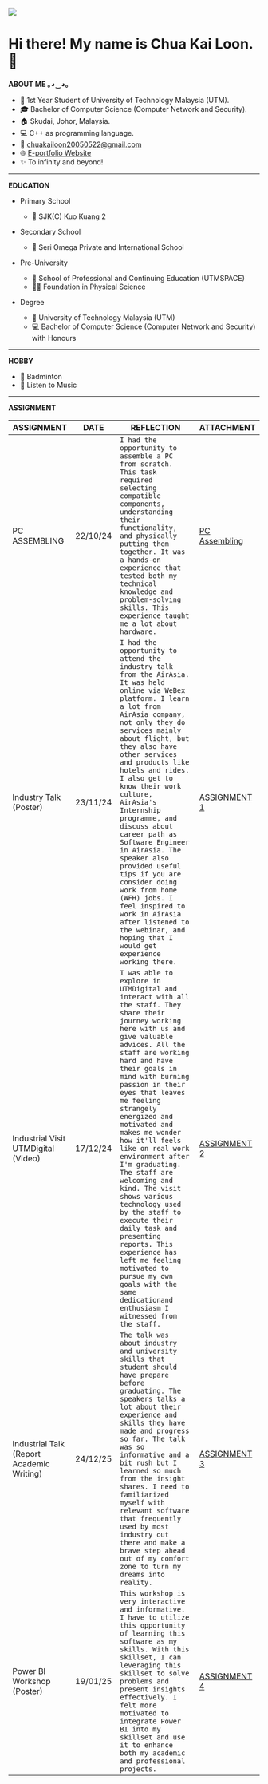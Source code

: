 ![](https://komarev.com/ghpvc/?username=yaotingchun&color=blueviolet&label=VISITORS)
# **Hi there! My name is Chua Kai Loon. 👋**

**ABOUT ME ｡⁠◕⁠‿⁠◕⁠｡**
- 🏫 1st Year Student of University of Technology Malaysia (UTM). 
- 🎓 Bachelor of Computer Science (Computer Network and Security). 
- 🏠 Skudai, Johor, Malaysia.
- 💻 C++ as programming language.
- 📧 chuakailoon20050522@gmail.com
- 🌐 [E-portfolio Website](https://github.com/chuakailoon)
- ✨ To infinity and beyond!

***

**EDUCATION**
* Primary School
  - 📍 SJK(C) Kuo Kuang 2

* Secondary School
  - 📍 Seri Omega Private and International School

* Pre-University
  - 📍 School of Professional and Continuing Education (UTMSPACE)
  - 👨‍🎓 Foundation in Physical Science

* Degree
  - 📍 University of Technology Malaysia (UTM)
  - 💻 Bachelor of Computer Science (Computer Network and Security) with Honours

***

**HOBBY**
- 🏸 Badminton
- 🎼 Listen to Music 

***

**ASSIGNMENT**


|ASSIGNMENT       |DATE                           | REFLECTION                        | ATTACHMENT                     |
|-----------------|-------------------------------|-----------------------------------|--------------------------------|
| PC ASSEMBLING   | 22/10/24    | `I had the opportunity to assemble a PC from scratch. This task required selecting compatible components, understanding their functionality, and physically putting them together. It was a hands-on experience that tested both my technical knowledge and problem-solving skills. This experience taught me a lot about hardware.`               | [PC Assembling](https://drive.google.com/file/d/1sjdRpCKXfbSIOYJ32M3BauvlvycgcrN0/view?usp=sharing)            |
| Industry Talk (Poster)         | 23/11/24         | `I had the opportunity to attend the industry talk from the AirAsia. It was held online via WeBex platform. I learn a lot from AirAsia company, not only they do services mainly about flight, but they also have other services and products like hotels and rides. I also get to know their work culture, AirAsia's Internship programme, and discuss about career path as Software Engineer in AirAsia. The speaker also provided useful tips if you are consider doing work from home (WFH) jobs. I feel inspired to work in AirAsia after listened to the webinar, and hoping that I would get experience working there. `               | [ASSIGNMENT 1](https://drive.google.com/file/d/1RqQaej_miE6Srsi2rT_Fjb4wXIQCVnLT/view?usp=sharing)         |
| Industrial Visit UTMDigital (Video)        | 17/12/24 | `I was able to explore in UTMDigital and interact with all the staff. They share their journey working here with us and give valuable advices. All the staff are working hard and have their goals in mind with burning passion in their eyes that leaves me feeling strangely energized and motivated and makes me wonder how it'll feels like on real work environment after I'm graduating. The staff are welcoming and kind. The visit shows various technology used by the staff to execute their daily task and presenting reports. This experience has left me feeling motivated to pursue my own goals with the same dedicationand enthusiasm I witnessed from the staff.   `   | [ASSIGNMENT 2](https://drive.google.com/file/d/1L-KlceDJzaPpmjyCwGyhZDqq1qgEmqXR/view?usp=sharing) |
| Industrial Talk (Report Academic Writing) | 24/12/25 | `The talk was about industry and university skills that student should have prepare before graduating. The speakers talks a lot about their experience and skills they have made and progress so far. The talk was so informative and a bit rush but I learned so much from the insight shares. I need to familiarized myself with relevant software that frequently used by most industry out there and make a brave step ahead out of my comfort zone to turn my dreams into reality.` | [ASSIGNMENT 3](https://drive.google.com/file/d/1K00e9_xPiuFD74IzfBoop5mlGIi81oiz/view?usp=sharing)
| Power BI Workshop (Poster)  | 19/01/25  | `This workshop is very interactive and informative. I have to utilize this opportunity of learning this software as my skills. With this skillset, I can leveraging this skillset to solve problems and present insights effectively. I felt more motivated to integrate Power BI into my skillset and use it to enhance both my academic and professional projects.` | [ASSIGNMENT 4](https://drive.google.com/file/d/1jZoIkBweujwdGVbbiKnzNDoqvgZ3BYMC/view?usp=sharing)



